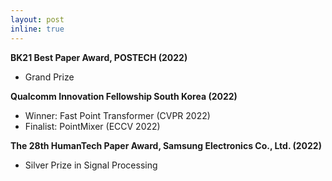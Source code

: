 ```yaml
---
layout: post
inline: true
---
```


**BK21 Best Paper Award, POSTECH (2022)**
- Grand Prize

**Qualcomm Innovation Fellowship South Korea (2022)**
- Winner: Fast Point Transformer (CVPR 2022)
- Finalist: PointMixer (ECCV 2022)

**The 28th HumanTech Paper Award, Samsung Electronics Co., Ltd. (2022)**
- Silver Prize in Signal Processing
